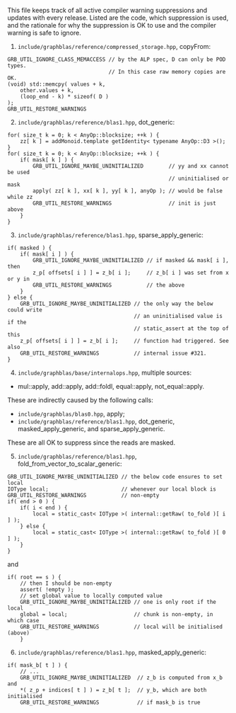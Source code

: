 
This file keeps track of all active compiler warning suppressions and updates
with every release. Listed are the code, which suppression is used, and the
rationale for why the suppression is OK to use and the compiler warning is safe
to ignore.

1. `include/graphblas/reference/compressed_storage.hpp`, copyFrom:
```
GRB_UTIL_IGNORE_CLASS_MEMACCESS // by the ALP spec, D can only be POD types.
                                // In this case raw memory copies are OK.
(void) std::memcpy( values + k,
	other.values + k,
	(loop_end - k) * sizeof( D )
);
GRB_UTIL_RESTORE_WARNINGS
```

2. `include/graphblas/reference/blas1.hpp`, dot_generic:
```
for( size_t k = 0; k < AnyOp::blocksize; ++k ) {
	zz[ k ] = addMonoid.template getIdentity< typename AnyOp::D3 >();
}
for( size_t k = 0; k < AnyOp::blocksize; ++k ) {
	if( mask[ k ] ) {
		GRB_UTIL_IGNORE_MAYBE_UNINITIALIZED        // yy and xx cannot be used
		                                           // uninitialised or mask
		apply( zz[ k ], xx[ k ], yy[ k ], anyOp ); // would be false while zz
		GRB_UTIL_RESTORE_WARNINGS                  // init is just above
	}
}
```

3. `include/graphblas/reference/blas1.hpp`, sparse_apply_generic:
```
if( masked ) {
	if( mask[ i ] ) {
		GRB_UTIL_IGNORE_MAYBE_UNINITIALIZED // if masked && mask[ i ], then
		z_p[ offsets[ i ] ] = z_b[ i ];     // z_b[ i ] was set from x or y in
		GRB_UTIL_RESTORE_WARNINGS           // the above
	}
} else {
	GRB_UTIL_IGNORE_MAYBE_UNINITIALIZED // the only way the below could write
	                                    // an uninitialised value is if the
	                                    // static_assert at the top of this
	z_p[ offsets[ i ] ] = z_b[ i ];     // function had triggered. See also
	GRB_UTIL_RESTORE_WARNINGS           // internal issue #321.
}
```

4. `include/graphblas/base/internalops.hpp`, multiple sources:
- mul::apply, add::apply, add::foldl, equal::apply, not_equal::apply.

These are indirectly caused by the following calls:
- `include/graphblas/blas0.hpp`, apply;
- `include/graphblas/reference/blas1.hpp`, dot_generic, masked_apply_generic,
  and sparse_apply_generic.

These are all OK to suppress since the reads are masked.

5. `include/graphblas/reference/blas1.hpp`, fold_from_vector_to_scalar_generic:
```
GRB_UTIL_IGNORE_MAYBE_UNINITIALIZED // the below code ensures to set local
IOType local;                       // whenever our local block is
GRB_UTIL_RESTORE_WARNINGS           // non-empty
if( end > 0 ) {
	if( i < end ) {
		local = static_cast< IOType >( internal::getRaw( to_fold )[ i ] );
	} else {
		local = static_cast< IOType >( internal::getRaw( to_fold )[ 0 ] );
	}
}
```
and
```
if( root == s ) {
	// then I should be non-empty
	assert( !empty );
	// set global value to locally computed value
	GRB_UTIL_IGNORE_MAYBE_UNINITIALIZED // one is only root if the local
	global = local;                     // chunk is non-empty, in which case
	GRB_UTIL_RESTORE_WARNINGS           // local will be initialised (above)
	}
```

6. `include/graphblas/reference/blas1.hpp`, masked_apply_generic:
```
if( mask_b[ t ] ) {
	// ...
	GRB_UTIL_IGNORE_MAYBE_UNINITIALIZED  // z_b is computed from x_b and
	*( z_p + indices[ t ] ) = z_b[ t ];  // y_b, which are both initialised
	GRB_UTIL_RESTORE_WARNINGS            // if mask_b is true
```


